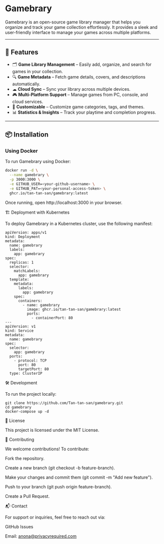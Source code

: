 # Gamebrary

Gamebrary is an open-source game library manager that helps you organize and track your game collection effortlessly. It provides a sleek and user-friendly interface to manage your games across multiple platforms.

---

## 🚀 Features

- 🗂 **Game Library Management** – Easily add, organize, and search for games in your collection.
- 🔍 **Game Metadata** – Fetch game details, covers, and descriptions automatically.
- ☁ **Cloud Sync** – Sync your library across multiple devices.
- 🎮 **Multi-Platform Support** – Manage games from PC, console, and cloud services.
- 🔧 **Customizable** – Customize game categories, tags, and themes.
- 📊 **Statistics & Insights** – Track your playtime and completion progress.

---

## 📦 Installation

### Using Docker

To run Gamebrary using Docker:

```bash
docker run -d \
  --name gamebrary \
  -p 3000:3000 \
  -e GITHUB_USER=<your-github-username> \
  -e GITHUB_PAT=<your-personal-access-token> \
  ghcr.io/tan-tan-san/gamebrary:latest
```
Once running, open http://localhost:3000 in your browser.

🏗️ Deployment with Kubernetes

To deploy Gamebrary in a Kubernetes cluster, use the following manifest:
```
apiVersion: apps/v1
kind: Deployment
metadata:
  name: gamebrary
  labels:
    app: gamebrary
spec:
  replicas: 1
  selector:
    matchLabels:
      app: gamebrary
  template:
    metadata:
      labels:
        app: gamebrary
    spec:
      containers:
        - name: gamebrary
          image: ghcr.io/tan-tan-san/gamebrary:latest
          ports:
            - containerPort: 80
---
apiVersion: v1
kind: Service
metadata:
  name: gamebrary
spec:
  selector:
    app: gamebrary
  ports:
    - protocol: TCP
      port: 80
      targetPort: 80
  type: ClusterIP
```
🛠️ Development

To run the project locally:

```
git clone https://github.com/Tan-tan-san/gamebrary.git
cd gamebrary
docker-compose up -d
```

📜 License

This project is licensed under the MIT License.

🤝 Contributing

We welcome contributions! To contribute:

Fork the repository.

Create a new branch (git checkout -b feature-branch).

Make your changes and commit them (git commit -m "Add new feature").

Push to your branch (git push origin feature-branch).

Create a Pull Request.

📬 Contact

For support or inquiries, feel free to reach out via:

GitHub Issues

Email: anona@privacyrequired.com

